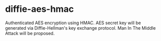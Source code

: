 # diffie-aes-hmac
Authenticated AES encryption using HMAC. AES secret key will be generated via Diffie-Hellman's key exchange protocol. Man In The Middle Attack will be proposed.
